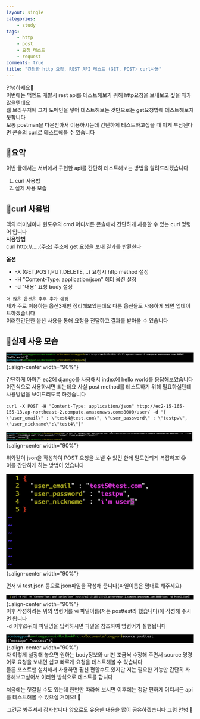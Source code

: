 ```yaml
---
layout: single
categories:
    - study
tags:
    - http
    - post
    - 요청 테스트
    - request
comments: true
title: "간단한 http 요청, REST API 테스트 (GET, POST) curl사용"
---
```


안녕하세요👋<br>
이번에는 백엔드 개발시 rest api를 테스트해보기 위해 http요청을 보내보고 싶을 때가 많을텐데요<br>
웹 브라우저에 그저 도메인을 넣어 테스트해보는 것만으로는 get요청밖에 테스트해보지 못합니다<br>
보통 postman을 다운받아서 이용하시는데 간단하게 테스트하고싶을 때 이게 부담된다면 콘솔의 curl로 테스트해볼 수 있습니다<br>

## 🙏요약
이번 글에서는 서버에서 구현한 api를 간단히 테스트해보는 방법을 알려드리겠습니다<br>

1. curl 사용법
2. 실제 사용 모습

## 📝curl 사용법

맥의 터미널이나 윈도우의 cmd 어디서든 콘솔에서 간단하게 사용할 수 있는 curl 명령어 입니다<br>
**사용방법**<br>
curl http://.....(주소) 주소에 get 요청을 보내 결과를 반환한다<br>

**옵션**<br>
- -X (GET,POST,PUT,DELETE,...)              요청시 http method 설정
- -H "Content-Type: application/json"       헤더 옵션 설정
- -d "내용"                                  요청 body 설정

`더 많은 옵션은 추후 추가 예정` <br>
제가 주로 이용하는 옵션3개만 정리해보았는데요 다른 옵션들도 사용하게 되면 업데이트하겠습니다<br>
이러한간단한 옵션 사용을 통해 요청을 전달하고 결과를 받아볼 수 있습니다<br>

## 👀실제 사용 모습

![image](/assets/images/0730_31/curl_1.png){:.align-center width="90%"}  <br>

간단하게 아마존 ec2에 django를 사용해서 index에 hello world를 응답해보았습니다<br>
이런식으로 사용하시면 되는데요 사실 post method를 테스트하기 위해 필요하실텐데 사용방법을 보여드리도록 하겠습니다<br>

```
curl -X POST -H "Content-Type: application/json" http://ec2-15-165-155-13.ap-northeast-2.compute.amazonaws.com:8000/user/ -d "{ \"user_email\" : \"test4@test.com\", \"user_password\" : \"testpw\", \"user_nickname\":\"test4\"}"
```

![image](/assets/images/0730_31/curl_2.png){:.align-center width="90%"}  <br>

위와같이 json을 작성하여 POST 요청을 보낼 수 있긴 한데 말도안되게 복잡하죠!😥<br>
이를 간단하게 하는 방법이 있습니다<br>

![image](/assets/images/0730_31/curl_3.png){:.align-center width="90%"}  <br>

먼저 vi test.json 등으로 json파일을 작성해 줍니다(파일이름은 맘대로 해주세요)<br>

![image](/assets/images/0730_31/curl_4.png){:.align-center width="90%"}  <br>
이후 작성하려는 위의 명령어를 vi 파일이름(저는 posttest라 했습니다)에 작성해 주시면 됩니다<br>
-d 이후@뒤에 파일명을 입력하시면 파일을 참조하여 명령어가 실행됩니다<br>

![image](/assets/images/0730_31/curl_5.png){:.align-center width="90%"}  <br>
자 이렇게 설정해 놓으면 원하는 body정보와 url만 조금씩 수정해 주면서 source 명령어로 요청을 보내면 쉽고 빠르게 요청을 테스트해볼 수 있습니다<br>
물론 포스트맨 설치해서 사용하면 훨신 편할수도 있지만 저는 필요한 기능만 간단히 사용해보고싶어서 이러한 방식으로 테스트를 합니다<br>

처음에는 헷갈릴 수도 있는데 한번만 따라해 보시면 이후에는 정말 편하게 어디서든 api를 테스트해볼 수 있으실 거에요! 🌟<br>

<center>그긴글 봐주셔서 감사합니다 앞으로도 유용한 내용을 많이 공유하겠습니다 그럼 안녕 👋</center>
